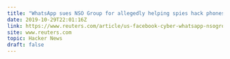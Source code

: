 ```yaml
---
title: "WhatsApp sues NSO Group for allegedly helping spies hack phones around the world"
date: 2019-10-29T22:01:16Z
link: https://www.reuters.com/article/us-facebook-cyber-whatsapp-nsogroup/whatsapp-sues-israels-nso-for-allegedly-helping-spies-hack-phones-around-the-world-idUSKBN1X82BE?utm_medium=RSS&utm_source=hune
site: www.reuters.com
topic: Hacker News
draft: false
---
```

